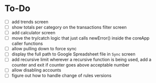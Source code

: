 # To-Do

- [ ] add trends screen
- [ ] show totals per category on the transactions filter screen
- [ ] add calculator screen
- [ ] move the try/catch logic that just calls newError() inside the coreApp caller functions
- [ ] allow pulling down to force sync
- [ ] display the full path to Google Spreadsheet file in `Sync` screen
- [ ] add recursive limit
      wherever a recursive function is being used, add a counter and exit if counter goes above acceptable number
- [ ] allow disabling accounts
- [ ] figure out how to handle change of rules versions
